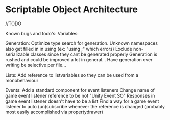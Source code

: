 # Scriptable Object Architecture
 
//TODO

Known bugs and todo's:
Variables:


Generation:
Optimize type search for generation.
Unknown namespaces also get filled in in using (ex: "using ;" which errors)
Exclude non-serializable classes since they cant be generated properly
Generation is rushed and could be improved a lot in general...
Have generation over writing be selective per file...

Lists:
Add reference to listvariables so they can be used from a monobehaviour

Events:
Add a standard component for event listeners
Change name of game event listener reference to be not "Unity Event SO"
Responses in game event listener doesn't have to be a list
Find a way for a game event listener to auto (un)subscribe whenever the reference is changed (probably most easily accomplished via propertydrawer)

